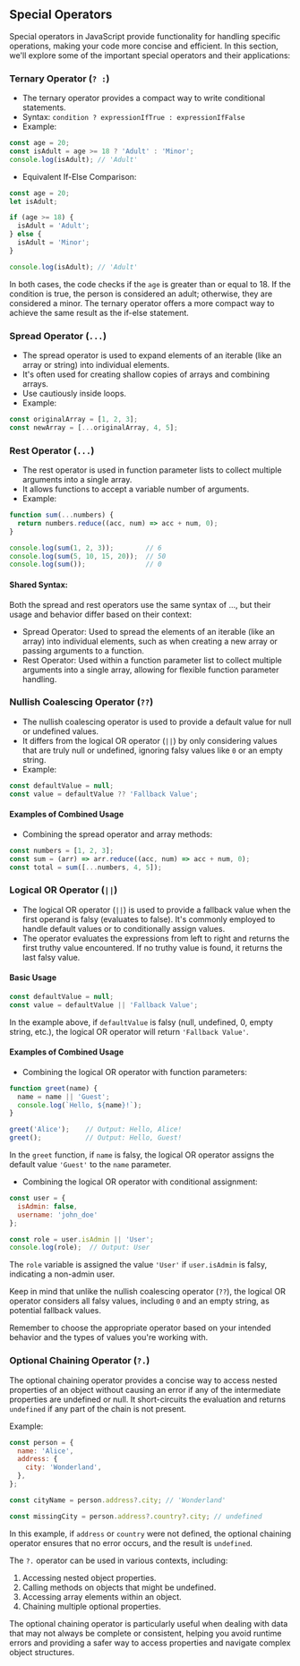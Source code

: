 ## Special Operators

Special operators in JavaScript provide functionality for handling specific operations, making your code more concise
and efficient. In this section, we'll explore some of the important special operators and their applications:

### Ternary Operator (`? :`)

- The ternary operator provides a compact way to write conditional statements.
- Syntax: `condition ? expressionIfTrue : expressionIfFalse`
- Example:

```javascript
const age = 20;
const isAdult = age >= 18 ? 'Adult' : 'Minor';
console.log(isAdult); // 'Adult'
```

- Equivalent If-Else Comparison:

```javascript
const age = 20;
let isAdult;

if (age >= 18) {
  isAdult = 'Adult';
} else {
  isAdult = 'Minor';
}

console.log(isAdult); // 'Adult'
``` 

In both cases, the code checks if the `age` is greater than or equal to 18. If the condition is true, the person is
considered an adult; otherwise, they are considered a minor. The ternary operator offers a more compact way to
achieve the same result as the if-else statement.

### Spread Operator (`...`)

- The spread operator is used to expand elements of an iterable (like an array or string) into individual elements.
- It's often used for creating shallow copies of arrays and combining arrays.
- Use cautiously inside loops.
- Example:

```javascript
const originalArray = [1, 2, 3];
const newArray = [...originalArray, 4, 5];
```

### Rest Operator (`...`)

- The rest operator is used in function parameter lists to collect multiple arguments into a single array.
- It allows functions to accept a variable number of arguments.
- Example:

```javascript
function sum(...numbers) {
  return numbers.reduce((acc, num) => acc + num, 0);
}

console.log(sum(1, 2, 3));        // 6
console.log(sum(5, 10, 15, 20));  // 50
console.log(sum());               // 0
```

#### Shared Syntax:

Both the spread and rest operators use the same syntax of ..., but their usage and behavior differ based on their
context:

- Spread Operator: Used to spread the elements of an iterable (like an array) into individual elements, such as when
  creating a new array or passing arguments to a function.
- Rest Operator: Used within a function parameter list to collect multiple arguments into a single array, allowing for
  flexible function parameter handling.

### Nullish Coalescing Operator (`??`)

- The nullish coalescing operator is used to provide a default value for null or undefined values.
- It differs from the logical OR operator (`||`) by only considering values that are truly null or undefined,
  ignoring falsy values like `0` or an empty string.
- Example:

```javascript
const defaultValue = null;
const value = defaultValue ?? 'Fallback Value';
```

#### Examples of Combined Usage

- Combining the spread operator and array methods:

```javascript
const numbers = [1, 2, 3];
const sum = (arr) => arr.reduce((acc, num) => acc + num, 0);
const total = sum([...numbers, 4, 5]);
```

### Logical OR Operator (`||`)

- The logical OR operator (`||`) is used to provide a fallback value when the first operand is falsy (evaluates to false). It's commonly employed to handle default values or to conditionally assign values.
- The operator evaluates the expressions from left to right and returns the first truthy value encountered. If no truthy value is found, it returns the last falsy value.

#### Basic Usage

```javascript
const defaultValue = null;
const value = defaultValue || 'Fallback Value';
```

In the example above, if `defaultValue` is falsy (null, undefined, 0, empty string, etc.), the logical OR operator will return `'Fallback Value'`.

#### Examples of Combined Usage

- Combining the logical OR operator with function parameters:

```javascript
function greet(name) {
  name = name || 'Guest';
  console.log(`Hello, ${name}!`);
}

greet('Alice');    // Output: Hello, Alice!
greet();           // Output: Hello, Guest!
```

In the `greet` function, if `name` is falsy, the logical OR operator assigns the default value `'Guest'` to the `name` parameter.

- Combining the logical OR operator with conditional assignment:

```javascript
const user = {
  isAdmin: false,
  username: 'john_doe'
};

const role = user.isAdmin || 'User';
console.log(role);  // Output: User
```

The `role` variable is assigned the value `'User'` if `user.isAdmin` is falsy, indicating a non-admin user.

Keep in mind that unlike the nullish coalescing operator (`??`), the logical OR operator considers all falsy values, including `0` and an empty string, as potential fallback values.

Remember to choose the appropriate operator based on your intended behavior and the types of values you're working with.

### Optional Chaining Operator (`?.`)

The optional chaining operator provides a concise way to access nested properties of an object without causing an error
if any of the intermediate properties are undefined or null. It short-circuits the evaluation and returns `undefined` if
any part of the chain is not present.

Example:

```javascript
const person = {
  name: 'Alice',
  address: {
    city: 'Wonderland',
  },
};

const cityName = person.address?.city; // 'Wonderland'

const missingCity = person.address?.country?.city; // undefined
```

In this example, if `address` or `country` were not defined, the optional chaining operator ensures that no error
occurs, and the result is `undefined`.

The `?.` operator can be used in various contexts, including:

1. Accessing nested object properties.
2. Calling methods on objects that might be undefined.
3. Accessing array elements within an object.
4. Chaining multiple optional properties.

The optional chaining operator is particularly useful when dealing with data that may not always be complete or
consistent, helping you avoid runtime errors and providing a safer way to access properties and navigate complex object
structures.

